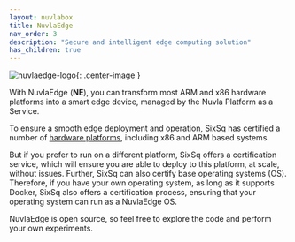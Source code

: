 ```yaml
---
layout: nuvlabox
title: NuvlaEdge
nav_order: 3
description: "Secure and intelligent edge computing solution"
has_children: true
---
```


![nuvlaedge-logo](/assets/img/logo-nuvlaedge.png){: .center-image }

With NuvlaEdge (**NE**), you can transform most ARM and x86 hardware platforms into a smart edge device, managed by the Nuvla Platform as a Service.

To ensure a smooth edge deployment and operation, SixSq has certified a number of [hardware platforms](https://sixsq.com/nuvlaedge#hardware), including x86 and ARM based systems.  

But if you prefer to run on a different platform, SixSq offers a certification service, which will ensure you are able to deploy to this platform, at scale, without issues. Further, SixSq can also certify base operating systems (OS).  Therefore, if you have your own operating system, as long as it supports Docker, SixSq also offers a certification process, ensuring that your operating system can run as a NuvlaEdge OS.

NuvlaEdge is open source, so feel free to explore the code and perform your own experiments.
